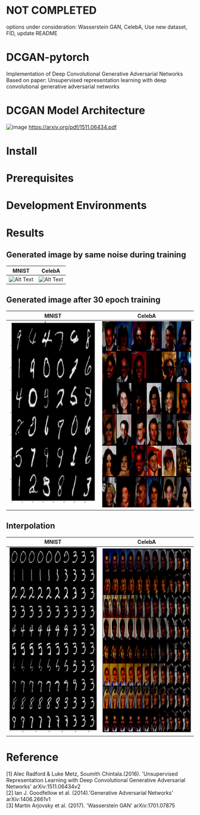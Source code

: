 # NOT COMPLETED
options under consideration: Wasserstein GAN, CelebA, Use new dataset, FID, update README
# DCGAN-pytorch
Implementation of Deep Convolutional Generative Adversarial Networks<br>
Based on paper: Unsupervised representation learning with deep convolutional generative adversarial networks<br>


# DCGAN Model Architecture
![image](https://user-images.githubusercontent.com/61140071/101329973-69313280-38b5-11eb-876d-e88e3e8a47ad.png)
https://arxiv.org/pdf/1511.06434.pdf
# Install

# Prerequisites

# Development Environments

# Results
## Generated image by same noise during training
|MNIST|CelebA|
:-------------------------:|:-------------------------:
![Alt Text](https://github.com/hectic97/DCGAN-pytorch/raw/main/examples/mnist_z_gen.gif)|![Alt Text](https://github.com/hectic97/DCGAN-pytorch/raw/main/examples/celebA_gif.gif)

## Generated image after 30 epoch training
|MNIST|CelebA|
:-------------------------:|:-------------------------:
<img src="https://github.com/hectic97/DCGAN-pytorch/raw/main/examples/gen_image.JPG" width="500" height="500">| <img src="https://github.com/hectic97/DCGAN-pytorch/raw/main/examples/celeba_30epoch.JPG" width="500" height="500">

## Interpolation
|MNIST|CelebA|
:-------------------------:|:-------------------------:
<img src="https://github.com/hectic97/DCGAN-pytorch/raw/main/examples/interpolate.png" width="500" height="500">| <img src="https://github.com/hectic97/DCGAN-pytorch/raw/main/examples/celeba_interpolation.png" width="500" height="500"> 



# Reference
[1] Alec Radford & Luke Metz, Soumith Chintala.(2016). 'Unsupervised Representation Learning with Deep Convolutional Generative Adversarial Networks' arXiv:1511.06434v2<br>
[2] Ian J. Goodfellow et al. (2014).'Generative Adversarial Networks' arXiv:1406.2661v1<br>
[3] Martin Arjovsky et al. (2017). 'Wasserstein GAN' arXiv:1701.07875<br>
